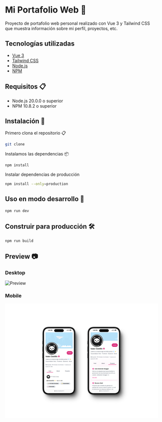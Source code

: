 # Mi Portafolio Web 📁

Proyecto de portafolio web personal realizado con Vue 3 y Tailwind CSS que muestra información sobre mi perfil, proyectos, etc.

## Tecnologías utilizadas

- [Vue 3](https://vuejs.org/)
- [Tailwind CSS](https://tailwindcss.com/)
- [Node.js](https://nodejs.org/)
- [NPM](https://www.npmjs.com/)

## Requisitos 📋

- Node.js 20.0.0 o superior
- NPM 10.8.2 o superior

## Instalación 🔧

Primero clona el repositorio 📋

```bash
git clone
```

Instalamos las dependencias 📦

```bash
npm install
```

Instalar dependencias de producción

```bash
npm install --only=production
```

## Uso en modo desarrollo 🚀

```bash
npm run dev
```

## Construir para producción 🛠️

```bash
npm run build
```

## Preview 📷

### Desktop

<img src="./screenshots/portafolio.gif" alt="Preview" width="600"/>

### Mobile

<img src="./screenshots/mobile.png" alt="Preview" width="600"/>
